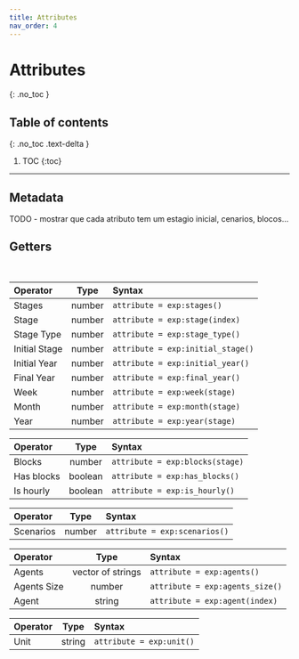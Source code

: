 ```yaml
---
title: Attributes
nav_order: 4
---
```


# Attributes
{: .no_toc }

## Table of contents
{: .no_toc .text-delta }

1. TOC
{:toc}

---

## Metadata

TODO - mostrar que cada atributo tem um estagio inicial, cenarios, blocos...

## Getters

<br/>

| Operator        | Type            |            Syntax                 |
|:----------------|:---------------:|:----------------------------------|
| Stages          | number          | `attribute = exp:stages()`        |
| Stage           | number          | `attribute = exp:stage(index)`    |
| Stage Type      | number          | `attribute = exp:stage_type()`    |
| Initial Stage   | number          | `attribute = exp:initial_stage()` |
| Initial Year    | number          | `attribute = exp:initial_year()`  |
| Final Year      | number          | `attribute = exp:final_year()`    |
| Week            | number          | `attribute = exp:week(stage)`     |
| Month           | number          | `attribute = exp:month(stage)`    |
| Year            | number          | `attribute = exp:year(stage)`     |

| Operator        | Type            |            Syntax                 |
|:----------------|:---------------:|:----------------------------------|
| Blocks          | number          | `attribute = exp:blocks(stage)`   |
| Has blocks      | boolean         | `attribute = exp:has_blocks()`    |
| Is hourly       | boolean         | `attribute = exp:is_hourly()`     |

| Operator        | Type            |            Syntax                 |
|:----------------|:---------------:|:----------------------------------|
| Scenarios       | number          | `attribute = exp:scenarios()`     |

| Operator        | Type              |            Syntax                 |
|:----------------|:-----------------:|:----------------------------------|
| Agents          | vector of strings | `attribute = exp:agents()`        |
| Agents Size     | number            | `attribute = exp:agents_size()`   |
| Agent           | string            | `attribute = exp:agent(index)`    |

| Operator        | Type            |            Syntax                 |
|:----------------|:---------------:|:----------------------------------|
| Unit            | string          | `attribute = exp:unit()`          |